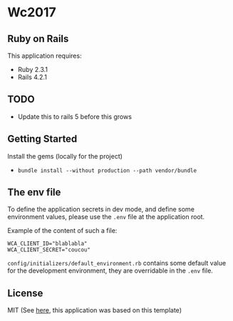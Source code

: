 Wc2017
================

Ruby on Rails
-------------

This application requires:

- Ruby 2.3.1
- Rails 4.2.1


## TODO

- Update this to rails 5 before this grows

Getting Started
---------------

Install the gems (locally for the project)

- `bundle install --without production --path vendor/bundle`

## The env file

To define the application secrets in dev mode, and define some environment values, please use the `.env` file at the application root.

Example of the content of such a file:

```
WCA_CLIENT_ID="blablabla"
WCA_CLIENT_SECRET="coucou"
```

`config/initializers/default_environment.rb` contains some default value for the development environment, they are overridable in the `.env` file.

License
-------
MIT
(See [here](https://github.com/RailsApps/rails-omniauth#mit-license), this application was based on this template)
